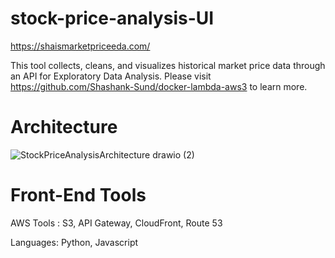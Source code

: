 # stock-price-analysis-UI

https://shaismarketpriceeda.com/

This tool collects, cleans, and visualizes historical market price data through an API for Exploratory Data Analysis. Please visit https://github.com/Shashank-Sund/docker-lambda-aws3 to learn more.

# Architecture

![StockPriceAnalysisArchitecture drawio (2)](https://github.com/Shashank-Sund/docker-lambda-aws3/assets/29733360/cb3ad8a7-a0cc-40cf-afc1-c85786114be1)

# Front-End Tools

AWS Tools : S3, API Gateway, CloudFront, Route 53

Languages: Python, Javascript

